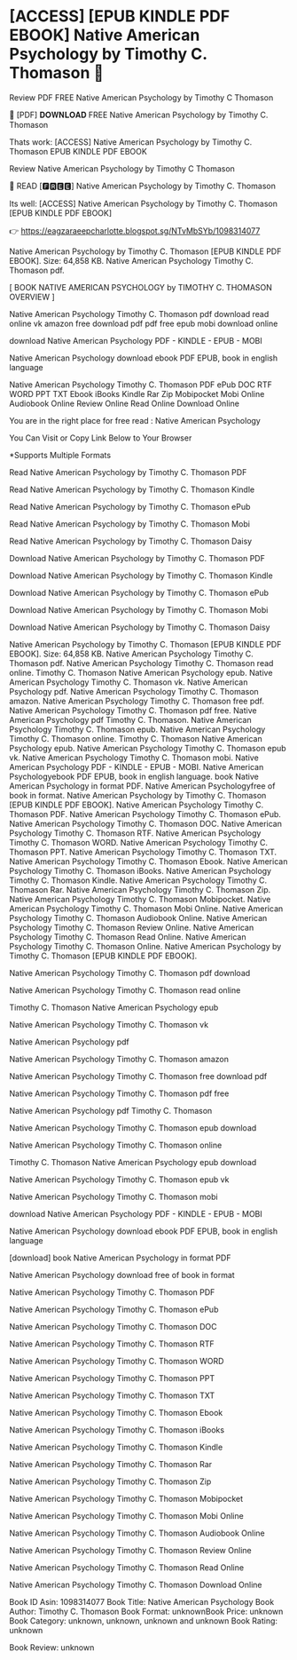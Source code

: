 # [ACCESS] [EPUB KINDLE PDF EBOOK] Native American Psychology by  Timothy C. Thomason 📄
Review PDF FREE Native American Psychology by Timothy C Thomason

💚 [PDF] 𝐃𝐎𝐖𝐍𝐋𝐎𝐀𝐃 FREE Native American Psychology by Timothy C. Thomason

Thats work: [ACCESS] Native American Psychology by Timothy C. Thomason EPUB KINDLE PDF EBOOK


Review Native American Psychology by Timothy C Thomason

📄 READ [🅵🆁🅴🅴] Native American Psychology by Timothy C. Thomason

Its well: [ACCESS] Native American Psychology by Timothy C. Thomason [EPUB KINDLE PDF EBOOK]



👉 https://eagzaraeepcharlotte.blogspot.sg/NTvMbSYb/1098314077



Native American Psychology by Timothy C. Thomason [EPUB KINDLE PDF EBOOK]. Size: 64,858 KB. Native American Psychology Timothy C. Thomason pdf.

[ BOOK NATIVE AMERICAN PSYCHOLOGY by TIMOTHY C. THOMASON OVERVIEW ]

Native American Psychology Timothy C. Thomason pdf download read online vk amazon free download pdf pdf free epub mobi download online

download Native American Psychology PDF - KINDLE - EPUB - MOBI

Native American Psychology download ebook PDF EPUB, book in english language

Native American Psychology Timothy C. Thomason PDF ePub DOC RTF WORD PPT TXT Ebook iBooks Kindle Rar Zip Mobipocket Mobi Online Audiobook Online Review Online Read Online Download Online

You are in the right place for free read : Native American Psychology

You Can Visit or Copy Link Below to Your Browser

*Supports Multiple Formats

Read Native American Psychology by Timothy C. Thomason PDF

Read Native American Psychology by Timothy C. Thomason Kindle

Read Native American Psychology by Timothy C. Thomason ePub

Read Native American Psychology by Timothy C. Thomason Mobi

Read Native American Psychology by Timothy C. Thomason Daisy

Download Native American Psychology by Timothy C. Thomason PDF

Download Native American Psychology by Timothy C. Thomason Kindle

Download Native American Psychology by Timothy C. Thomason ePub

Download Native American Psychology by Timothy C. Thomason Mobi

Download Native American Psychology by Timothy C. Thomason Daisy

Native American Psychology by Timothy C. Thomason [EPUB KINDLE PDF EBOOK]. Size: 64,858 KB. Native American Psychology Timothy C. Thomason pdf. Native American Psychology Timothy C. Thomason read online. Timothy C. Thomason Native American Psychology epub. Native American Psychology Timothy C. Thomason vk. Native American Psychology pdf. Native American Psychology Timothy C. Thomason amazon. Native American Psychology Timothy C. Thomason free pdf. Native American Psychology Timothy C. Thomason pdf free. Native American Psychology pdf Timothy C. Thomason. Native American Psychology Timothy C. Thomason epub. Native American Psychology Timothy C. Thomason online. Timothy C. Thomason Native American Psychology epub. Native American Psychology Timothy C. Thomason epub vk. Native American Psychology Timothy C. Thomason mobi. Native American Psychology PDF - KINDLE - EPUB - MOBI. Native American Psychologyebook PDF EPUB, book in english language. book Native American Psychology in format PDF. Native American Psychologyfree of book in format. Native American Psychology by Timothy C. Thomason [EPUB KINDLE PDF EBOOK]. Native American Psychology Timothy C. Thomason PDF. Native American Psychology Timothy C. Thomason ePub. Native American Psychology Timothy C. Thomason DOC. Native American Psychology Timothy C. Thomason RTF. Native American Psychology Timothy C. Thomason WORD. Native American Psychology Timothy C. Thomason PPT. Native American Psychology Timothy C. Thomason TXT. Native American Psychology Timothy C. Thomason Ebook. Native American Psychology Timothy C. Thomason iBooks. Native American Psychology Timothy C. Thomason Kindle. Native American Psychology Timothy C. Thomason Rar. Native American Psychology Timothy C. Thomason Zip. Native American Psychology Timothy C. Thomason Mobipocket. Native American Psychology Timothy C. Thomason Mobi Online. Native American Psychology Timothy C. Thomason Audiobook Online. Native American Psychology Timothy C. Thomason Review Online. Native American Psychology Timothy C. Thomason Read Online. Native American Psychology Timothy C. Thomason Online. Native American Psychology by Timothy C. Thomason [EPUB KINDLE PDF EBOOK].

Native American Psychology Timothy C. Thomason pdf download

Native American Psychology Timothy C. Thomason read online

Timothy C. Thomason Native American Psychology epub

Native American Psychology Timothy C. Thomason vk

Native American Psychology pdf

Native American Psychology Timothy C. Thomason amazon

Native American Psychology Timothy C. Thomason free download pdf

Native American Psychology Timothy C. Thomason pdf free

Native American Psychology pdf Timothy C. Thomason

Native American Psychology Timothy C. Thomason epub download

Native American Psychology Timothy C. Thomason online

Timothy C. Thomason Native American Psychology epub download

Native American Psychology Timothy C. Thomason epub vk

Native American Psychology Timothy C. Thomason mobi

download Native American Psychology PDF - KINDLE - EPUB - MOBI

Native American Psychology download ebook PDF EPUB, book in english language

[download] book Native American Psychology in format PDF

Native American Psychology download free of book in format

Native American Psychology Timothy C. Thomason PDF

Native American Psychology Timothy C. Thomason ePub

Native American Psychology Timothy C. Thomason DOC

Native American Psychology Timothy C. Thomason RTF

Native American Psychology Timothy C. Thomason WORD

Native American Psychology Timothy C. Thomason PPT

Native American Psychology Timothy C. Thomason TXT

Native American Psychology Timothy C. Thomason Ebook

Native American Psychology Timothy C. Thomason iBooks

Native American Psychology Timothy C. Thomason Kindle

Native American Psychology Timothy C. Thomason Rar

Native American Psychology Timothy C. Thomason Zip

Native American Psychology Timothy C. Thomason Mobipocket

Native American Psychology Timothy C. Thomason Mobi Online

Native American Psychology Timothy C. Thomason Audiobook Online

Native American Psychology Timothy C. Thomason Review Online

Native American Psychology Timothy C. Thomason Read Online

Native American Psychology Timothy C. Thomason Download Online

Book ID Asin: 1098314077
Book Title: Native American Psychology
Book Author: Timothy C. Thomason
Book Format: unknownBook Price: unknown
Book Category: unknown, unknown, unknown and unknown
Book Rating: unknown

Book Review: unknown
